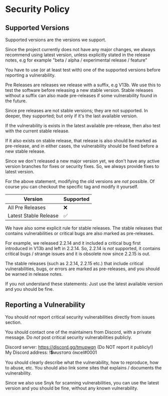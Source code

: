 # Security Policy

## Supported Versions

Supported versions are the versions we support.

Since the project currently does not have any major changes, we always
recommend using latest version, unless explicitly stated in the release notes,
e.g for example "beta / alpha / experimental release / feature"

You have to use (or at least test with) one of the supported versions before reporting
a vulnerability.

Pre Releases are releases we release with a suffix, e.g V13b. We use this to
test the software before releasing a new stable version. Stable releases without a suffix can also
made pre-releases if some vulnerability found in the future.

Since pre releases are not stable versions; they are not supported. In deeper,
they supported; but only if it's the last available version.

If the vulnerability is exists in the latest available pre-release, then
also test with the current stable release.

If it also exists on stable release, that release is also should be marked as pre-release, 
and in either cases, the vulnerability should be fixed before a new stable release.

Since we don't released a new major version yet, we don't have any active
version branches for fixes or security fixes. So, we always provide fixes to latest version.

For the above statement, modifying the old versions are _not_ possible. Of course
you can checkout the specific tag and modify it yourself.

| Version | Supported          |
| ------- | ------------------ |
| All Pre Releases   | :x:                |
| Latest Stable Release   | :white_check_mark: |

We have also some explicit rule for stable releases. The stable releases that contains vulnerabilities or
critical bugs are also marked as pre-releases.

For example, we released 2.2.14 and it included a critical bug first introduced in V13b and left in 2.2.14. 
So, 2.2.14 is _not_ supported, it contains critical bugs / strange issues and it is obsolete now since 2.2.15 is out.

The stable releases (such as 2.2.14, 2.2.15 etc.) that include critical vulnerabilities, bugs, or errors
are marked as pre-releases, and you should be warned in release notes.

If you not understand these statements: Just use the latest available version and you should
be fine.

## Reporting a Vulnerability

You should _not_ report critical security vulnerabilities directly from
issues section.

You should contact one of the maintainers from Discord, with a
private message. Do _not_ post critical security vulnerabilities publicly.

Discord server: https://discord.gg/tmupwqn (Do NOT report it publicly!)  
My Discord address: !💲мυѕтαғα öɴcel#0001

You should clearly describe what the vulnerability, how to reproduce, how to abuse, etc. You should
also link some sites that explains / documents the vulnerability.

Since we also use Snyk for scanning vulnerabilities, you can use the latest version
and you should be fine, without any known vulnerability.
